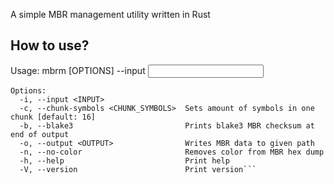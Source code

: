 A simple MBR management utility written in Rust
## How to use?
Usage: mbrm [OPTIONS] --input <INPUT>
```
Options:
  -i, --input <INPUT>                  
  -c, --chunk-symbols <CHUNK_SYMBOLS>  Sets amount of symbols in one chunk [default: 16]
  -b, --blake3                         Prints blake3 MBR checksum at end of output
  -o, --output <OUTPUT>                Writes MBR data to given path
  -n, --no-color                       Removes color from MBR hex dump
  -h, --help                           Print help
  -V, --version                        Print version```
